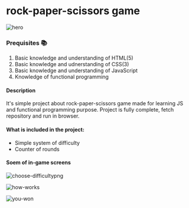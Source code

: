 # rock-paper-scissors game

![hero](https://user-images.githubusercontent.com/90615223/172643367-474a5f7a-c9e4-4de4-baa7-3c0552a51bb7.png)


### Prequisites :books:
  1. Basic knowledge and understanding of HTML(5)
  2. Basic knowledge and udnerstanding of CSS(3)
  3. Basic knowledge and understanding of JavaScript
  4. Knowledge of functional programming

#### Description
  It's simple project about rock-paper-scissors game made for learning JS and functional programming purpose. Project is fully complete, fetch repository and run in browser.
  
#### What is included in the project: 
* Simple system of difficulty
* Counter of rounds


#### Soem of in-game screens
![choose-difficultypng](https://user-images.githubusercontent.com/90615223/172647109-6b6a4219-21fb-4b50-be08-75169425f5ab.png)

![how-works](https://user-images.githubusercontent.com/90615223/172647152-014d6399-1728-4ef5-9086-2994eda6584a.png)

![you-won](https://user-images.githubusercontent.com/90615223/172647174-0a0918ac-c3c7-4977-b17d-cfd07c4acba2.png)
